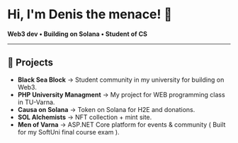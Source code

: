 # Hi, I'm Denis the menace! 👋  

**Web3 dev • Building on Solana • Student of CS**  

---

## 🚀 Projects  
- **Black Sea Block** → Student community in my university for building on Web3.
- **PHP University Managment** → My project for WEB programming class in TU-Varna.  
- **Causa on Solana** → Token on Solana for H2E and donations.
- **SOL Alchemists** → NFT collection + mint site.  
- **Men of Varna** → ASP.NET Core platform for events & community ( Built for my SoftUni final course exam ).  

